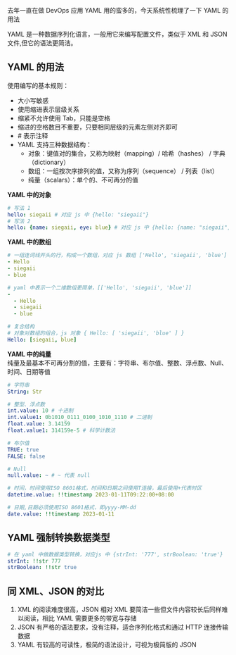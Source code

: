去年一直在做 DevOps 应用 YAML 用的蛮多的，今天系统性梳理了一下 YAML 的用法

YAML 是一种数据序列化语言，一般用它来编写配置文件，类似于 XML 和 JSON 文件,但它的语法更简洁。

## YAML 的用法
使用编写的基本规则：

- 大小写敏感
- 使用缩进表示层级关系
- 缩紧不允许使用 Tab，只能是空格
- 缩进的空格数目不重要，只要相同层级的元素左侧对齐即可
- \# 表示注释
- YAML 支持三种数据结构：
  - 对象：键值对的集合，又称为映射（mapping）/ 哈希（hashes） / 字典（dictionary）
  - 数组：一组按次序排列的值，又称为序列（sequence） / 列表（list）
  - 纯量（scalars）：单个的、不可再分的值

**YAML 中的对象**  
```yml
# 写法 1
hello: siegaii # 对应 js 中 {hello: "siegaii"}
# 写法 2
hello: {name: siegaii, eye: blue} # 对应 js 中 {hello: {name: "siegaii", eye: "blue"}}
```

**YAML 中的数组** 
```yml
# 一组连词线开头的行，构成一个数组，对应 js 数组 ['Hello', 'siegaii', 'blue']
- Hello
- siegaii
- blue

# yaml 中表示一个二维数组更简单，[['Hello', 'siegaii', 'blue']]
- 
  - Hello
  - siegaii
  - blue 

# 复合结构
# 对象对数组的组合，js 对象 { Hello: [ 'siegaii', 'blue' ] }
Hello: [siegaii, blue]
```

**YAML 中的纯量**   
纯量及最基本不可再分割的值，主要有：字符串、布尔值、整数、浮点数、Null、时间、日期等值
```yml
# 字符串
String: Str 

# 整型、浮点数
int.value: 10 # 十进制
int.value1: 0b1010_0111_0100_1010_1110 # 二进制
float.value: 3.14159
float.value1: 314159e-5 # 科学计数法

# 布尔值
TRUE: true
FALSE: false

# Null
null.value: ~ # ~ 代表 null

# 时间，时间使用ISO 8601格式，时间和日期之间使用T连接，最后使用+代表时区
datetime.value: !!timestamp 2023-01-11T09:22:00+08:00

# 日期,日期必须使用ISO 8601格式，即yyyy-MM-dd
date.value: !!timestamp 2023-01-11
```

## YAML 强制转换数据类型
```yml
# 在 yaml 中做数据类型转换，对应js 中 {strInt: '777', strBoolean: 'true'}
strInt: !!str 777
strBoolean: !!str true
```

## 同 XML、JSON 的对比
1. XML 的阅读难度很高，JSON 相对 XML 要简洁一些但文件内容较长后同样难以阅读，相比 YAML 需要更多的带宽与存储
2. JSON 有严格的语法要求，没有注释，适合序列化格式和通过 HTTP 连接传输数据
3. YAML 有较高的可读性，极简的语法设计，可视为极简版的 JSON
